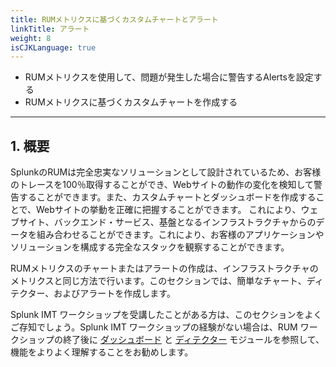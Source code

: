 ```yaml
---
title: RUMメトリクスに基づくカスタムチャートとアラート
linkTitle: アラート
weight: 8
isCJKLanguage: true
---
```


* RUMメトリクスを使用して、問題が発生した場合に警告するAlertsを設定する
* RUMメトリクスに基づくカスタムチャートを作成する

---

## 1.  概要

SplunkのRUMは完全忠実なソリューションとして設計されているため、お客様のトレースを100％取得することができ、Webサイトの動作の変化を検知して警告することができます。また、カスタムチャートとダッシュボードを作成することで、Webサイトの挙動を正確に把握することができます。
これにより、ウェブサイト、バックエンド・サービス、基盤となるインフラストラクチャからのデータを組み合わせることができます。これにより、お客様のアプリケーションやソリューションを構成する完全なスタックを観察することができます。

RUMメトリクスのチャートまたはアラートの作成は、インフラストラクチャのメトリクスと同じ方法で行います。このセクションでは、簡単なチャート、ディテクター、およびアラートを作成します。

Splunk IMT ワークショップを受講したことがある方は、このセクションをよくご存知でしょう。Splunk IMT ワークショップの経験がない場合は、RUM ワークショップの終了後に [ダッシュボード](../../../imt/docs/dashboards/intro) と [ディテクター](../../../imt/docs/detectors/creating) モジュールを参照して、機能をよりよく理解することをお勧めします。
